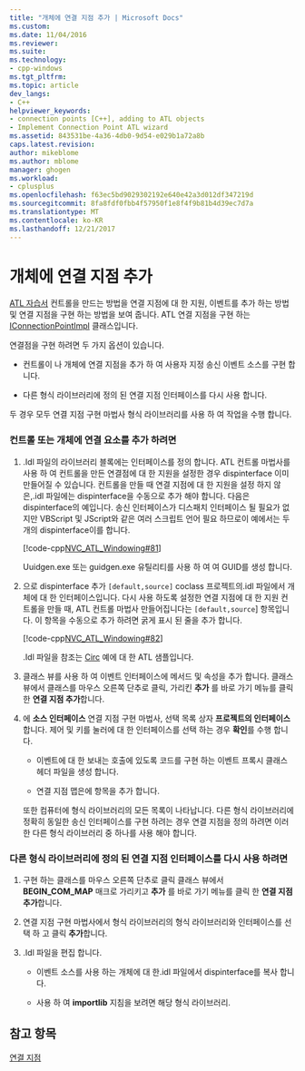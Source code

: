```yaml
---
title: "개체에 연결 지점 추가 | Microsoft Docs"
ms.custom: 
ms.date: 11/04/2016
ms.reviewer: 
ms.suite: 
ms.technology:
- cpp-windows
ms.tgt_pltfrm: 
ms.topic: article
dev_langs:
- C++
helpviewer_keywords:
- connection points [C++], adding to ATL objects
- Implement Connection Point ATL wizard
ms.assetid: 843531be-4a36-4db0-9d54-e029b1a72a8b
caps.latest.revision: 
author: mikeblome
ms.author: mblome
manager: ghogen
ms.workload:
- cplusplus
ms.openlocfilehash: f63ec5bd9029302192e640e42a3d012df347219d
ms.sourcegitcommit: 8fa8fdf0fbb4f57950f1e8f4f9b81b4d39ec7d7a
ms.translationtype: MT
ms.contentlocale: ko-KR
ms.lasthandoff: 12/21/2017
---
```

# <a name="adding-connection-points-to-an-object"></a>개체에 연결 지점 추가
[ATL 자습서](../atl/active-template-library-atl-tutorial.md) 컨트롤을 만드는 방법을 연결 지점에 대 한 지원, 이벤트를 추가 하는 방법 및 연결 지점을 구현 하는 방법을 보여 줍니다. ATL 연결 지점을 구현 하는 [IConnectionPointImpl](../atl/reference/iconnectionpointimpl-class.md) 클래스입니다.  
  
 연결점을 구현 하려면 두 가지 옵션이 있습니다.  
  
-   컨트롤이 나 개체에 연결 지점을 추가 하 여 사용자 지정 송신 이벤트 소스를 구현 합니다.  
  
-   다른 형식 라이브러리에 정의 된 연결 지점 인터페이스를 다시 사용 합니다.  
  
 두 경우 모두 연결 지점 구현 마법사 형식 라이브러리를 사용 하 여 작업을 수행 합니다.  
  
### <a name="to-add-a-connection-point-to-a-control-or-object"></a>컨트롤 또는 개체에 연결 요소를 추가 하려면  
  
1.  .Idl 파일의 라이브러리 블록에는 인터페이스를 정의 합니다. ATL 컨트롤 마법사를 사용 하 여 컨트롤을 만든 연결점에 대 한 지원을 설정한 경우 dispinterface 이미 만들어질 수 있습니다. 컨트롤을 만들 때 연결 지점에 대 한 지원을 설정 하지 않은,.idl 파일에는 dispinterface을 수동으로 추가 해야 합니다. 다음은 dispinterface의 예입니다. 송신 인터페이스가 디스패치 인터페이스 될 필요가 없지만 VBScript 및 JScript와 같은 여러 스크립트 언어 필요 하므로이 예에서는 두 개의 dispinterface이를 합니다.  
  
     [!code-cpp[NVC_ATL_Windowing#81](../atl/codesnippet/cpp/adding-connection-points-to-an-object_1.idl)]  
  
     Uuidgen.exe 또는 guidgen.exe 유틸리티를 사용 하 여 여 GUID를 생성 합니다.  
  
2.  으로 dispinterface 추가 `[default,source]` coclass 프로젝트의.idl 파일에서 개체에 대 한 인터페이스입니다. 다시 사용 하도록 설정한 연결 지점에 대 한 지원 컨트롤을 만들 때, ATL 컨트롤 마법사 만들어집니다는 `[default,source`] 항목입니다. 이 항목을 수동으로 추가 하려면 굵게 표시 된 줄을 추가 합니다.  
  
     [!code-cpp[NVC_ATL_Windowing#82](../atl/codesnippet/cpp/adding-connection-points-to-an-object_2.idl)]  
  
     .Idl 파일을 참조는 [Circ](../visual-cpp-samples.md) 예에 대 한 ATL 샘플입니다.  
  
3.  클래스 뷰를 사용 하 여 이벤트 인터페이스에 메서드 및 속성을 추가 합니다. 클래스 뷰에서 클래스를 마우스 오른쪽 단추로 클릭, 가리킨 **추가** 를 바로 가기 메뉴를 클릭 한 **연결 지점 추가**합니다.  
  
4.  에 **소스 인터페이스** 연결 지점 구현 마법사, 선택 목록 상자 **프로젝트의 인터페이스**합니다. 제어 및 키를 눌러에 대 한 인터페이스를 선택 하는 경우 **확인**를 수행 합니다.  
  
    -   이벤트에 대 한 보내는 호출에 있도록 코드를 구현 하는 이벤트 프록시 클래스 헤더 파일을 생성 합니다.  
  
    -   연결 지점 맵은에 항목을 추가 합니다.  
  
     또한 컴퓨터에 형식 라이브러리의 모든 목록이 나타납니다. 다른 형식 라이브러리에 정확히 동일한 송신 인터페이스를 구현 하려는 경우 연결 지점을 정의 하려면 이러한 다른 형식 라이브러리 중 하나를 사용 해야 합니다.  
  
### <a name="to-reuse-a-connection-point-interface-defined-in-another-type-library"></a>다른 형식 라이브러리에 정의 된 연결 지점 인터페이스를 다시 사용 하려면  
  
1.  구현 하는 클래스를 마우스 오른쪽 단추로 클릭 클래스 뷰에서 **BEGIN_COM_MAP** 매크로 가리키고 **추가** 를 바로 가기 메뉴를 클릭 한 **연결 지점 추가**합니다.  
  
2.  연결 지점 구현 마법사에서 형식 라이브러리의 형식 라이브러리와 인터페이스를 선택 하 고 클릭 **추가**합니다.  
  
3.  .Idl 파일을 편집 합니다.  
  
    -   이벤트 소스를 사용 하는 개체에 대 한.idl 파일에서 dispinterface를 복사 합니다.  
  
    -   사용 하 여 **importlib** 지침을 보려면 해당 형식 라이브러리.  
  
## <a name="see-also"></a>참고 항목  
 [연결 지점](../atl/atl-connection-points.md)

